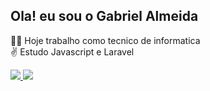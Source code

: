 ## Ola! eu sou o Gabriel Almeida

👨‍💼 Hoje trabalho como tecnico de informatica <br>
✌ Estudo Javascript e Laravel

<div>
<a href="https://github.com/gabrielalmeida">
<img heigth="180em" src="https://github-readme-stats.vercel.app/api?username=gabrielalmeida&show_icons=true&theme=dracula&include_all_commits=true&count_private=true"/>
<img heigth="180em" src="https://github-readme-stats.vercel.app/api/top-langs/?username=gabrielalmeida&layout=compact&langs_count=1&theme=dracula"/>
</div>
